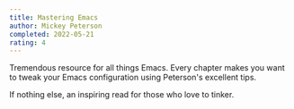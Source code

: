 ```yaml
---
title: Mastering Emacs
author: Mickey Peterson
completed: 2022-05-21
rating: 4
---
```


Tremendous resource for all things Emacs. Every chapter makes you want to tweak your Emacs configuration using Peterson's excellent tips.

If nothing else, an inspiring read for those who love to tinker.
